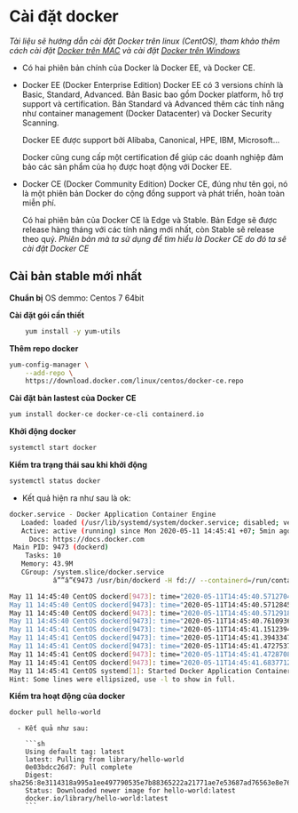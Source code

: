 # Cài đặt docker
*Tài liệu sẽ hướng dẫn cài đặt Docker trên linux (CentOS), tham khảo thêm cách cài đặt [Docker trên MAC](https://docs.docker.com/docker-for-mac/install/) và cài đặt [Docker trên Windows](https://docs.docker.com/docker-for-windows/install/)*
- Có hai phiên bản chính của Docker là Docker EE, và Docker CE.
 - Docker EE (Docker Enterprise Edition)
    Docker EE có 3 versions chính là Basic, Standard, Advanced. Bản Basic bao gồm Docker platform, hỗ trợ support và certification. Bản Standard và Advanced thêm các tính năng như container management (Docker Datacenter) và Docker Security Scanning.

    Docker EE được support bởi Alibaba, Canonical, HPE, IBM, Microsoft…

    Docker cũng cung cấp một certification để giúp các doanh nghiệp đảm bảo các sản phẩm của họ được hoạt động với Docker EE.
 - Docker CE (Docker Community Edition)
    Docker CE, đúng như tên gọi, nó là một phiên bản Docker do cộng đồng support và phát triển, hoàn toàn miễn phí.

    Có hai phiên bản của Docker CE là Edge và Stable. Bản Edge sẽ được release hàng tháng với các tính năng mới nhất, còn Stable sẽ release theo quý.
    *Phiên bản mà ta sử dụng để tìm hiểu là Docker CE do đó ta sẽ cài đặt Docker CE*
## Cài bản stable mới nhất
**Chuẩn bị** OS demmo: Centos 7 64bit

**Cài đặt gói cần thiết**

```sh
	yum install -y yum-utils
```

**Thêm repo docker**

```sh
yum-config-manager \
	--add-repo \
	https://download.docker.com/linux/centos/docker-ce.repo
```

**Cài đặt bản lastest của Docker CE**

```sh
yum install docker-ce docker-ce-cli containerd.io
```

**Khởi động docker**

```sh
systemctl start docker
```

**Kiểm tra trạng thái sau khi khởi động**

```sh
systemctl status docker
```

 - Kết quả hiện ra như sau là ok:
 
```sh
docker.service - Docker Application Container Engine
   Loaded: loaded (/usr/lib/systemd/system/docker.service; disabled; vendor preset: disabled)
   Active: active (running) since Mon 2020-05-11 14:45:41 +07; 5min ago
     Docs: https://docs.docker.com
 Main PID: 9473 (dockerd)
    Tasks: 10
   Memory: 43.9M
   CGroup: /system.slice/docker.service
           â””â”€9473 /usr/bin/dockerd -H fd:// --containerd=/run/containerd/cont...

May 11 14:45:40 CentOS dockerd[9473]: time="2020-05-11T14:45:40.571270410+0...pc
May 11 14:45:40 CentOS dockerd[9473]: time="2020-05-11T14:45:40.571284519+0...pc
May 11 14:45:40 CentOS dockerd[9473]: time="2020-05-11T14:45:40.571291869+0...pc
May 11 14:45:40 CentOS dockerd[9473]: time="2020-05-11T14:45:40.761093609+0...."
May 11 14:45:41 CentOS dockerd[9473]: time="2020-05-11T14:45:41.151239409+0...s"
May 11 14:45:41 CentOS dockerd[9473]: time="2020-05-11T14:45:41.394334701+0...."
May 11 14:45:41 CentOS dockerd[9473]: time="2020-05-11T14:45:41.472753705+0....8
May 11 14:45:41 CentOS dockerd[9473]: time="2020-05-11T14:45:41.472870858+0...n"
May 11 14:45:41 CentOS dockerd[9473]: time="2020-05-11T14:45:41.683771233+0...k"
May 11 14:45:41 CentOS systemd[1]: Started Docker Application Container Engine.
Hint: Some lines were ellipsized, use -l to show in full.
```

**Kiểm tra hoạt động của docker**
```sh
docker pull hello-world
```

      - Kết quả như sau:
	
		```sh
		Using default tag: latest
		latest: Pulling from library/hello-world
		0e03bdcc26d7: Pull complete 
		Digest: sha256:8e3114318a995a1ee497790535e7b88365222a21771ae7e53687ad76563e8e76
		Status: Downloaded newer image for hello-world:latest
		docker.io/library/hello-world:latest
		```